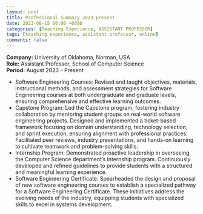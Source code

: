 ```yaml
---
layout: post
title: Professional Summary 2023–present
date: 2023-08-15 00:00 +0000
categories: [Teaching Experience, ASSISTANT PROFESSOR]
tags: [teaching experience, assistant professor, online]
comments: false
---
```

**Company:** University of Oklahoma, Norman, USA  
**Role:** Assistant Professor, School of Computer Science  
**Period:** August 2023 – Present

- Software Engineering Courses: Revised and taught objectives, materials, instructional methods, and assessment strategies for Software Engineering courses at both undergraduate and graduate levels, ensuring comprehensive and effective learning outcomes.
- Capstone Program: Led the Capstone program, fostering industry collaboration by mentoring student groups on real-world software engineering projects. Designed and implemented a ticket-based framework focusing on domain understanding, technology selection, and sprint execution, ensuring alignment with professional practices. Facilitated peer reviews, industry presentations, and hands-on learning to cultivate teamwork and problem-solving skills.
- Internship Program: Demonstrated proactive leadership in overseeing the Computer Science department’s internship program. Continuously developed and refined guidelines to provide students with a structured and meaningful learning experience.
- Software Engineering Certificate: Spearheaded the design and proposal of new software engineering courses to establish a specialized pathway for a Software Engineering Certificate. These initiatives address the evolving needs of the industry, equipping students with specialized skills to excel in systems development.
